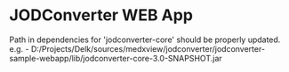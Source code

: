 JODConverter WEB App
====================

Path in dependencies for 'jodconverter-core' should be properly updated. 
e.g. - <systemPath>D:/Projects/Delk/sources/medxview/jodconverter/jodconverter-sample-webapp/lib/jodconverter-core-3.0-SNAPSHOT.jar</systemPath>